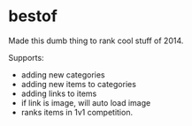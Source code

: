 bestof
======

Made this dumb thing to rank cool stuff of 2014. 

Supports:
- adding new categories
- adding new items to categories
- adding links to items
- if link is image, will auto load image
- ranks items in 1v1 competition.
